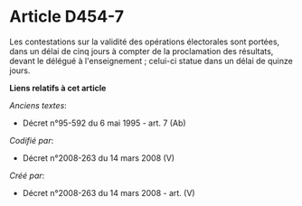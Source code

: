 # Article D454-7

Les contestations sur la validité des opérations électorales sont portées, dans un délai de cinq jours à compter de la
proclamation des résultats, devant le délégué à l'enseignement ; celui-ci statue dans un délai de quinze jours.

**Liens relatifs à cet article**

_Anciens textes_:

  - Décret n°95-592 du 6 mai 1995 - art. 7 (Ab)

_Codifié par_:

  - Décret n°2008-263 du 14 mars 2008 (V)

_Créé par_:

  - Décret n°2008-263 du 14 mars 2008 - art. (V)
